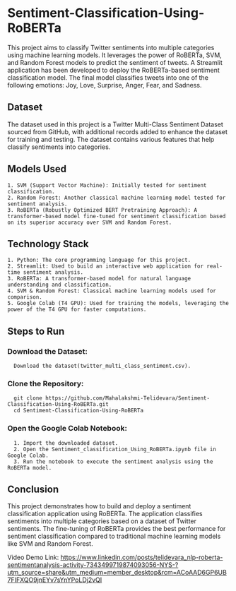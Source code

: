 # Sentiment-Classification-Using-RoBERTa
This project aims to classify Twitter sentiments into multiple categories using machine learning models. It leverages the power of RoBERTa, SVM, and Random Forest models to predict the sentiment of tweets. A Streamlit application has been developed to deploy the RoBERTa-based sentiment classification model. The final model classifies tweets into one of the following emotions: Joy, Love, Surprise, Anger, Fear, and Sadness.

## Dataset
The dataset used in this project is a Twitter Multi-Class Sentiment Dataset sourced from GitHub, with additional records added to enhance the dataset for training and testing. The dataset contains various features that help classify sentiments into categories.

## Models Used
    1. SVM (Support Vector Machine): Initially tested for sentiment classification.
    2. Random Forest: Another classical machine learning model tested for sentiment analysis.
    3. RoBERTa (Robustly Optimized BERT Pretraining Approach): A transformer-based model fine-tuned for sentiment classification based on its superior accuracy over SVM and Random Forest.

## Technology Stack
    1. Python: The core programming language for this project.
    2. Streamlit: Used to build an interactive web application for real-time sentiment analysis.
    3. RoBERTa: A transformer-based model for natural language understanding and classification.
    4. SVM & Random Forest: Classical machine learning models used for comparison.
    5. Google Colab (T4 GPU): Used for training the models, leveraging the power of the T4 GPU for faster computations.

## Steps to Run
  ### Download the Dataset:
      Download the dataset(twitter_multi_class_sentiment.csv).
  ### Clone the Repository:
      git clone https://github.com/Mahalakshmi-Telidevara/Sentiment-Classification-Using-RoBERTa.git
      cd Sentiment-Classification-Using-RoBERTa
  ### Open the Google Colab Notebook:
      1. Import the downloaded dataset.
      2. Open the Sentiment_classification_Using_RoBERTa.ipynb file in Google Colab.
      3. Run the notebook to execute the sentiment analysis using the RoBERTa model.
      
## Conclusion
This project demonstrates how to build and deploy a sentiment classification application using RoBERTa. The application classifies sentiments into multiple categories based on a dataset of Twitter sentiments. The fine-tuning of RoBERTa provides the best performance for sentiment classification compared to traditional machine learning models like SVM and Random Forest.



Video Demo Link: https://www.linkedin.com/posts/telidevara_nlp-roberta-sentimentanalysis-activity-7343499719874093056-NYS-?utm_source=share&utm_medium=member_desktop&rcm=ACoAAD6GP6UB7FIFXQO9jnEYv7sYnYPoLDj2vQI
